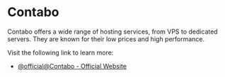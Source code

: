 # Contabo

Contabo offers a wide range of hosting services, from VPS to dedicated servers. They are known for their low prices and high performance.

Visit the following link to learn more:

- [@official@Contabo - Official Website](https://contabo.com/)
